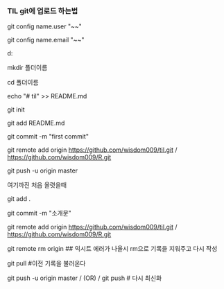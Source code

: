 ### TIL git에 업로드 하는법

git config name.user "~~"

git config name.email "~~"

d:

mkdir 폴더이름

cd 폴더이름

echo "# til" >> README.md

git init

git add README.md

git commit -m "first commit"

git remote add origin https://github.com/wisdom009/til.git     / https://github.com/wisdom009/R.git

git push -u origin master

여기까진 처음 올렷을때


git add .

git commit -m "소개문"

git remote add origin  https://github.com/wisdom009/til.git     / https://github.com/wisdom009/R.git

git remote rm origin ## 익시트 에러가 나올시 rm으로 기록을 지워주고 다시 작성

git pull #이전 기록을 불러온다

git push -u origin master  / (OR) /  git push   # 다시 최신화

